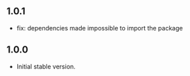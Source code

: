 ## 1.0.1

- fix: dependencies made impossible to import the package  

## 1.0.0

- Initial stable version.
